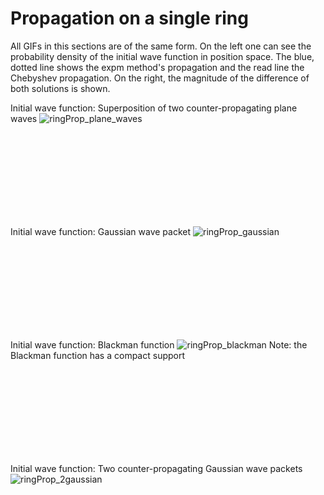 # Propagation on a single ring
All GIFs in this sections are of the same form. On the left one can see the probability density of the initial wave function in position space. The blue, dotted line shows the expm method's propagation and the read line the Chebyshev propagation. On the right, the magnitude of the difference of both solutions is shown. 

Initial wave function: Superposition of two counter-propagating plane waves 
![ringProp_plane_waves](https://user-images.githubusercontent.com/86719084/189725389-78acd30f-e1f2-4a5d-ae7a-63e6df4ac84f.gif)  

<br /><br /><br /><br /><br /><br /><br /><br />

Initial wave function: Gaussian wave packet
![ringProp_gaussian](https://user-images.githubusercontent.com/86719084/189726377-74f78cc5-4ce3-4b48-b356-dcf5c6113d73.gif)

<br /><br /><br /><br /><br /><br /><br /><br />

Initial wave function: Blackman function
![ringProp_blackman](https://user-images.githubusercontent.com/86719084/189727397-9abc7a4a-f8bd-42b2-9121-62f025676efa.gif)
Note: the Blackman function has a compact support 

<br /><br /><br /><br /><br /><br /><br /><br />

Initial wave function: Two counter-propagating Gaussian wave packets
![ringProp_2gaussian](https://user-images.githubusercontent.com/86719084/189727264-d976d6c7-1fc8-4ee2-8d1a-3852dab633cf.gif)
